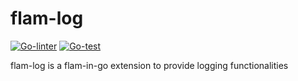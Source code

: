 # flam-log

[![Go-linter](https://github.com/HappyHippyHippo/flam-log/actions/workflows/go-linter.yml/badge.svg)](https://github.com/HappyHippyHippo/flam-log/actions/workflows/go-linter.yml)
[![Go-test](https://github.com/HappyHippyHippo/flam-log/actions/workflows/go-test.yml/badge.svg)](https://github.com/HappyHippyHippo/flam-log/actions/workflows/go-test.yml)

flam-log is a flam-in-go extension to provide logging functionalities
